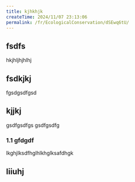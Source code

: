 ```yaml
---
title: kjhkhjk
createTime: 2024/11/07 23:13:06
permalink: /fr/EcologicalConservation/dSEwq6tU/
---
```



## fsdfs
hkjhljhjhlhj
## fsdkjkj

fgsdgsdfgsd

## kjjkj

gsdfgsdfgs
gsdfgsdfg

### 1.1 gfdgdf


lkghjlksdfhglhlkhglksafdhgk

## liiuhj

